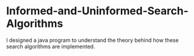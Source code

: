 # Informed-and-Uninformed-Search-Algorithms
I designed a java program to understand the theory behind how these search algorithms are implemented. 
